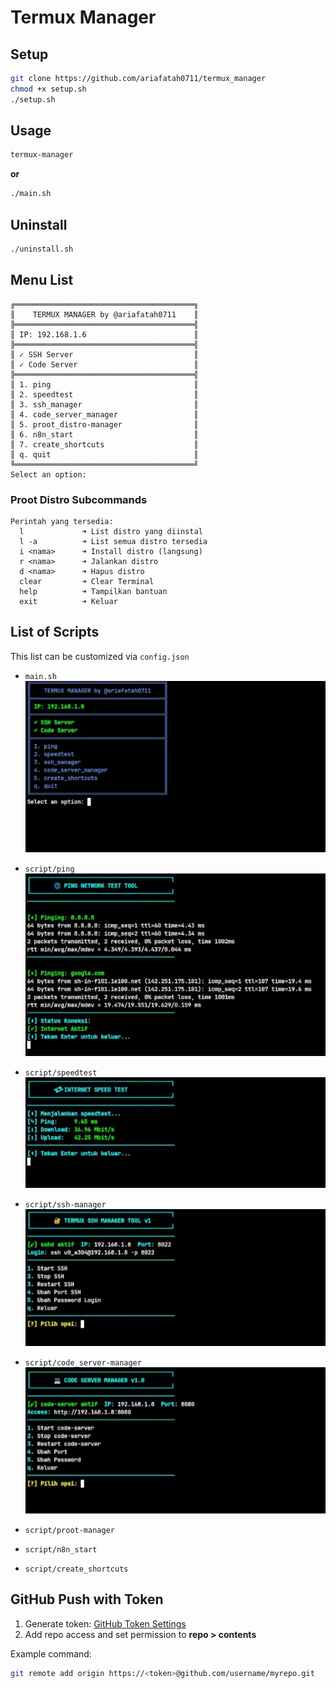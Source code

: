 # Termux Manager

## Setup

```bash
git clone https://github.com/ariafatah0711/termux_manager
chmod +x setup.sh
./setup.sh
```

## Usage

```bash
termux-manager
```

**or**

```bash
./main.sh
```

## Uninstall

```bash
./uninstall.sh
```

## Menu List

```
╔════════════════════════════════════════╗
║    TERMUX MANAGER by @ariafatah0711    ║
╠════════════════════════════════════════╣
║ IP: 192.168.1.6                        ║
╠════════════════════════════════════════╣
║ ✓ SSH Server                           ║
║ ✓ Code Server                          ║
╠════════════════════════════════════════╣
║ 1. ping                                ║
║ 2. speedtest                           ║
║ 3. ssh_manager                         ║
║ 4. code_server_manager                 ║
║ 5. proot_distro-manager                ║
║ 6. n8n_start                           ║
║ 7. create_shortcuts                    ║
║ q. quit                                ║
╚════════════════════════════════════════╝
Select an option:
```

### Proot Distro Subcommands

```
Perintah yang tersedia:
  l             ➜ List distro yang diinstal
  l -a          ➜ List semua distro tersedia
  i <nama>      ➜ Install distro (langsung)
  r <nama>      ➜ Jalankan distro
  d <nama>      ➜ Hapus distro
  clear         ➜ Clear Terminal
  help          ➜ Tampilkan bantuan
  exit          ➜ Keluar
```

## List of Scripts

This list can be customized via `config.json`

* `main.sh` \
  ![main](img/__1__.jpg)

* `script/ping` \
  ![ping](img/__2__.jpg)

* `script/speedtest` \
  ![speedtest](img/__3__.jpg)

* `script/ssh-manager` \
  ![ssh-manager](img/__4__.jpg)

* `script/code_server-manager` \
  ![code-server](img/__5__.jpg)

* `script/proot-manager`

* `script/n8n_start`

* `script/create_shortcuts`

## GitHub Push with Token

1. Generate token: [GitHub Token Settings](https://github.com/settings/personal-access-tokens/new)
2. Add repo access and set permission to **repo > contents**

Example command:

```bash
git remote add origin https://<token>@github.com/username/myrepo.git
```